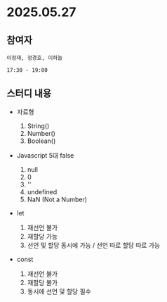 # 2025.05.27

## 참여자
```
이정재, 정경호, 이하늘

17:30 - 19:00
```

## 스터디 내용
- 자료형
	1. String()
	2. Number()
	3. Boolean()

- Javascript 5대 false
	1. null
	2. 0
	3. ''
	4. undefined
	5. NaN (Not a Number)

- let
	1. 재선언 불가
	2. 재할당 가능
	3. 선언 및 할당 동시에 가능 / 선언 따로 할당 따로 가능

- const
	1. 재선언 불가
	2. 재할당 불가
	3. 동시에 선언 및 할당 필수
